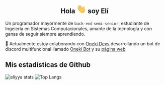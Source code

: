 <div align="center">
<h2> Hola <img src="https://github.com/ABSphreak/ABSphreak/blob/master/gifs/Hi.gif" width="30px"> soy Elí</h2>
</div>

Un programador mayormente de `back-end` `semi-senior`, estudiante de Ingeiería en Sistemas Computacionales, amante de la tecnología y con ganas de seguir siempre aprendiendo.

<!--
**EliMacMun/EliMacMun** is a ✨ _special_ ✨ repository because its `README.md` (this file) appears on your GitHub profile.

Here are some ideas to get you started:

- 👯 I’m looking to collaborate on ...
- 🤔 I’m looking for help with ...
- 🔭 I’m currently working on ...
- 🌱 I’m currently learning ...
- 📫 How to reach me: ...
- 💬 Ask me about ...
- 😄 Pronouns: ...
- ⚡ Fun fact: ...
-->

👯 Actualmente estoy colaborando con [Oneki Devs](https://github.com/onekidevs) desarrollando un bot de discord multifuncional llamado [Oneki Bot](https://github.com/OnekiDevs/Oneki-bot) y su [página web](https://oneki.herokuapp.com/)


## Mis estadísticas de Github
![eliyya stats](https://github-readme-stats.vercel.app/api?username=eliyya&hide=issues&show_icons=true&theme=gotham) ![Top Langs](https://github-readme-stats.vercel.app/api/top-langs/?username=eliyya&layout=compact&theme=gotham)
